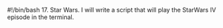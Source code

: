 #!/bin/bash
17. Star Wars. I will write a script that will play the StarWars IV episode in the terminal.
